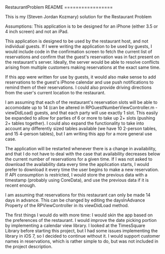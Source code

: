 RestaurantProblem README =================

This is my (Steven Jordan Kozmary) solution for the Restaurant Problem

Assumptions: This application is to be designed for an iPhone (either
3.5 or 4 inch screen) and not an iPad.

This application is designed to be used by the restaurant host, and not
individual guests. If I were writing the application to be used by
guests, I would include code in the confirmation screen to fetch the
current list of reservations and confirm that the guest's reservation
was in fact present on the restaurant's server. Ideally, the server
would be able to resolve conflicts arising from multiple customers
making reservations at the exact same time.

If this app were written for use by guests, it would also make sense to
add reservations to the guest's iPhone calendar and use push
notifications to remind them of their reservations. I could also provide
driving directions from the user's current location to the restaurant.

I am assuming that each of the restaurant's reservation slots will be
able to accomodate up to 14 (can be altered in
RPGuestNumberViewController.m - viewDidLoad) guests, and that each party
will use exactly 1 slot. This easily be expanded to allow for parties of
6 or more to take up 2+ slots (pushing 2+ tables together). I could also
expand the functionality to take into account any differently sized
tables available (we have 10 2-person tables, and 15 4-person tables),
but I am writing this app for a more general use case.

The application will be restarted whenever there is a change in
availability, and that I do not have to deal with the case that
availability decreases below the current number of reservations for a
given time. If I was not asked to download the availability data every
time the application starts, I would prefer to download it every time
the user begins to make a new reservation. If API consumption is
restricted, I would store the previous data with a timestamp (probably
using CoreData), and use the previous data if it is recent enough.

I am assuming that reservations for this restaurant can only be made 14
days in advance. This can be changed by editing the daysInAdvance
Property of the RPViewController in its viewDidLoad method.



The first things I would do with more time: 
I would skin the app based
on the preferences of the restaurant. 
I would improve the date picking
portion by implementing a calendar view library. I looked at the
TimesSquare Library before starting this project, but I had some issues
implementing the library in iOS 7, so I decided to continue without it.
I would support customer names in reservations, which is rather simple
to do, but was not included in the project description.
